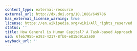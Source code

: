 ```yaml
---
content_type: external-resource
external_url: http://dx.doi.org/10.1086/649786
has_external_license_warning: true
license: https://en.wikipedia.org/wiki/All_rights_reserved
status: ''
title: How General is Human Capital? A Task-based Approach
uid: 6feb795b-e393-4217-8fb0-e815d91a2a00
wayback_url: ''
---
```

